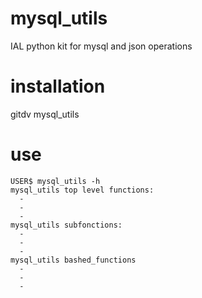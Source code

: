 # mysql_utils
IAL python kit for mysql and json operations


# installation
gitdv mysql_utils

# use
```shell
USER$ mysql_utils -h
mysql_utils top level functions:
  -
  -
  -
mysql_utils subfonctions:
  -
  -
  -
mysql_utils bashed_functions
  -
  -
  -

```
